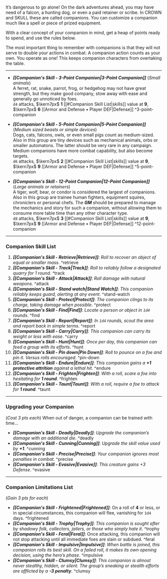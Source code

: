 It’s dangerous to go alone! On the dark adventures ahead, you may have need of a falcon, a hunting dog, or even a paid retainer or scribe.  In CROWN and SKULL these are called companions. You can customize a companion much like a spell or piece of prized equipment. 

With a clear concept of your companion in mind, get a heap of points ready to spend, and use the rules below. 

The most important thing to remember with companions is that they will not serve to double your actions in combat. A companion action counts as your own. You operate as one! This keeps companion characters from overtaking the table.

----
- ***[[Companion's Skill - 3-Point Companion|3-Point Companion]]*** (*Small animals*)<br>A ferret, rat, snake, parrot, frog, or hedgehog may not have great strength, but they make good company, stow away with ease and generally go unnoticed by foes.<br>`d4` attacks, $\kern7px$ **1** [[#Companion Skill List|skills]] value at **9**, $\kern7px$ **6** [[Armor and Defense • Player DEF|Defense]] ^3-point-companion

- ***[[Companion's Skill - 5-Point Companion|5-Point Companion]]*** (*Medium sized beasts or simple devices*)<br>Dogs, cats, falcons, owls, or even small pigs count as medium-sized. Also in this group are tiny devices such as mechanical animals, orbs or smaller automatons. The latter should be very rare in any campaign. Medium companions have more combat capability, but also become targets.<br>`d6` attacks, $\kern7px$ **2** [[#Companion Skill List|skills]] value at **9**, $\kern7px$ **9** [[Armor and Defense • Player DEF|Defense]] ^5-point-companion

- ***[[Companion's Skill - 12-Point Companion|12-Point Companion]]*** (*Large animals or retainers*)<br>A tiger, wolf, bear, or condor is considered the largest of companions. Also in this group are trainee human fighters, equipment squires, chroniclers or personal chefs. The ***GM*** should be prepared to manage the mechanics and story for such a companion, without allowing them to consume more table time than any other character type.<br>`d8` attacks, $\kern7px$ **3** [[#Companion Skill List|skills]] value at **9**, $\kern7px$ **9** [[Armor and Defense • Player DEF|Defense]] ^12-point-companion
----
### Companion Skill List
1. ***[[Companion's Skill - Retrieve|Retrieve]]***: *Roll to recover an object of equal or smaller mass*. ^retrieve
2. ***[[Companion's Skill - Track|Track]]***: *Roll to reliably follow a designated quarry for 1 round*. ^track
3. ***[[Companion's Skill - Attack|Attack]]***: *Roll damage with natural weapons*. ^attack
4. ***[[Companion's Skill - Stand watch|Stand Watch]]***: *This companion reliably keeps guard, alerting at any event*. ^stand-watch
5. ***[[Companion's Skill - Protect|Protect]]***: *The companion clings to its charge, taking damage when possible*. ^protect
6. ***[[Companion's Skill - Find|Find]]***: *Locate a person or object in `1d4` rounds*. ^find
7. ***[[Companion's Skill - Report|Report]]***: *In `1d4` rounds, scout the area and report back in simple terms*. ^report
8. ***[[Companion's Skill - Carry|Carry]]***: *This companion can carry its weight or less with ease*. ^carry
9. ***[[Companion's Skill - Hunt|Hunt]]***: *Once per day, this companion can feed a group with its efforts*. ^hunt
10. ***[[Companion's Skill - Pin down|Pin Down]]***: *Roll to pounce on a foe and pin it. Versus rolls encouraged*. ^pin-down
11. ***[[Companion's Skill - Endure|Endure]]***: *This companion gains a **+1 protective attrition** against a lethal hit*. ^endure
12. ***[[Companion's Skill - Frighten|Frighten]]***: *With a roll, scare a foe into hesitating for **1 round***. ^frighten
13. ***[[Companion's Skill - Taunt|Taunt]]***: *With a roll, require a foe to attack for **1 round***. ^taunt

----
### Upgrading your Companion
(*Cost 3 pts each*)
When out of danger, a companion can be trained with time...
- ***[[Companion's Skill - Deadly|Deadly]]***: *Upgrade the companion’s damage with an additional die*. ^deadly
- ***[[Companion's Skill - Cunning|Cunning]]***: *Upgrade the skill value used by **+1***. ^cunning
- ***[[Companion's Skill - Precise|Precise]]***: *Your companion ignores most penalties in combat*. ^precise
- ***[[Companion's Skill - Evasive|Evasive]]***: *This creature gains +3 Defense*. ^evasive

----
### Companion Limitations List
(*Gain 3 pts for each*)
- ***[[Companion's Skill - Frightened|Frightened]]***: On a roll of **4** or less, or in special circumstances, this companion will flee, vanishing for `1d4` days. ^frightened
- ***[[Companion's Skill - Trophy|Trophy]]***: *This companion is sought after by shadowy folk, collectors, jailers, or those who simply hate it*. ^trophy
- ***[[Companion's Skill - Feral|Feral]]***: Once attacking, this companion will not stop attacking until all immediate foes are slain or subdued. ^feral
- ***[[Companion's Skill - Impulsive|Impulsive]]***: *When battle is joined, this companion rolls its best skill. On a failed roll, it makes its own opening decision, using the hero’s phase*. ^impulsive
- ***[[Companion's Skill - Clumsy|Clumsy]]***: *This companion is almost never stealthy, hidden, or silent. The group’s sneaking or stealth efforts are afflicted by a **-3 penalty***. ^clumsy
